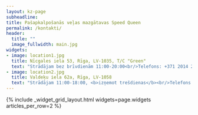 ```yaml
---
layout: kz-page
subheadline:
title: Pašapkalpošanās veļas mazgātavas Speed Queen
permalink: /kontakti/
header:
  title: ""
  image_fullwidth: main.jpg
widgets:
- image: location1.jpg
  title: Nīcgales iela 53, Rīga, LV-1035, T/C "Green"
  text: "Strādājam bez brīvdienām 11:00-20:00<br/>Telefons: +371 2014 2860"
- image: location2.jpg
  title: Valdeķu iela 62a, Rīga, LV-1058
  text: "Strādājam 11:00-18:00, <b>izņemot trešdienas</b><br/>Telefons: +371 2233 7337"
---
```


{% include _widget_grid_layout.html widgets=page.widgets articles_per_row=2 %}
